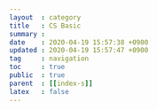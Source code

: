 ```yaml
---
layout  : category
title   : CS Basic
summary : 
date    : 2020-04-19 15:57:38 +0900
updated : 2020-04-19 15:57:47 +0900
tag     : navigation
toc     : true
public  : true
parent  : [[index-s]]
latex   : false
---
```

